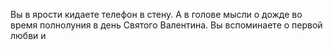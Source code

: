 Вы в ярости кидаете телефон в стену. 
А в голове мысли о дожде во время полнолуния в день Святого Валентина.
Вы вспоминаете о первой любви и
